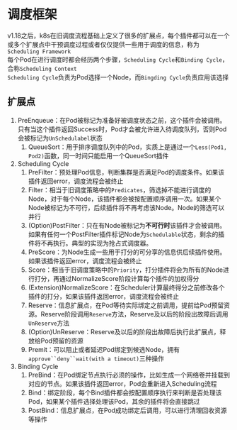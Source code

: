 # 调度框架
v1.18之后，k8s在旧调度流程基础上定义了很多的扩展点，每个插件都可以在一个或多个扩展点中干预调度过程或者仅仅提供一些用于调度的信息，称为`Scheduling Framework`  
每个Pod在进行调度时都会经历两个步骤，`Scheduling Cycle`和`Binding Cycle`，合称`Scheduling Context`  
`Scheduling Cycle`负责为Pod选择一个Node，而`Bingding Cycle`负责应用该选择

## 扩展点
1. PreEnqueue：在Pod被标记为准备好被调度状态之前，这个插件会被调用。只有当这个插件返回Success时，Pod才会被允许进入待调度队列，否则Pod会被标记为`UnSchedulabel`状态
   1. QueueSort：用于排序调度队列中的Pod，实质上是通过一个`Less(Pod1, Pod2)`函数，同一时间只能启用一个QueueSort插件
2. Scheduling Cycle
   1. PreFilter：预处理Pod信息，判断集群是否满足Pod的调度条件。如果该插件返回error，调度流程会被终止
   2. Filter：相当于旧调度策略中的`Predicates`，筛选掉不能进行调度的Node，对于每个Node，该插件都会被按配置顺序调用一次。如果某个Node被标记为不可行，后续插件将不再考虑该Node。Node的筛选可以并行
   3. (Option)PostFilter：只在有Node被标记为**不可行时**该插件才会被调用。如果有任何一个PostFilter插件标记Node为`Schedulable`状态，剩余的插件将不再执行。典型的实现为抢占式调度器。
   4. PreScore：为Node生成一些用于打分的可分享的信息供后续插件使用。如果该插件返回error，调度流程会被终止
   5. Score：相当于旧调度策略中的`Priority`，打分插件将会为所有的Node进行打分，再通过NormalizeScore阶段计算每个插件的加权得分
   6. (Extension)NormalizeScore：在Scheduler计算最终得分之前修改各个插件的打分，如果该插件返回error，调度流程会被终止
   7. Reserve：信息扩展点，在Pod等待实际绑定之前调用，提前给Pod预留资源。Reserve阶段调用`Reserve`方法，Reserve及以后的阶段出故障后调用`UnReserve`方法
   8. (Option)UnReserve：Reserve及以后的阶段出故障后执行此扩展点，释放给Pod预留的资源
   9. Premit：可以阻止或者延迟Pod绑定到候选Node，拥有`approve``deny``wait(with a timeout)`三种操作
3. Binding Cycle
   1. PreBind：在Pod绑定节点执行必须的操作，比如生成一个网络卷并挂载到对应的节点。如果该插件返回error，Pod会重新进入Scheduling流程
   2. Bind：绑定阶段，每个Bind插件都会按配置顺序执行来判断是否处理该Pod，如果某个插件选择处理该Pod，其余的插件将会直接跳过
   3. PostBind：信息扩展点，在Pod成功绑定后调用，可以进行清理回收资源等操作